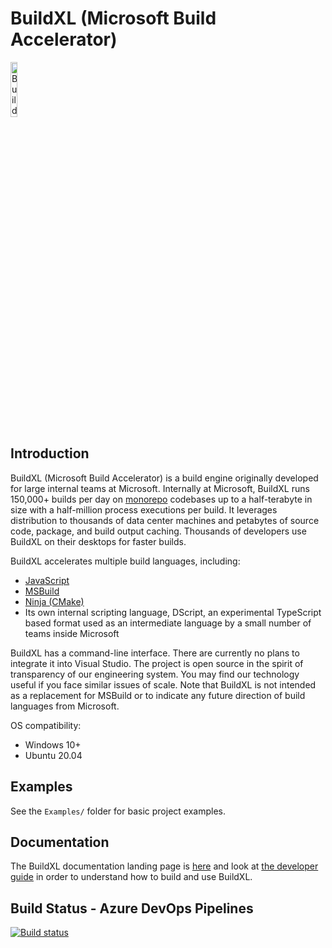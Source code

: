 # BuildXL (Microsoft Build Accelerator)

<img alt="BuildXL Icon" src="Public/Src/Branding/BuildXL.png" width=15%>

## Introduction

BuildXL (Microsoft Build Accelerator) is a build engine originally developed for large internal teams at Microsoft. Internally at Microsoft, BuildXL runs 150,000+ builds per day on [monorepo](https://en.wikipedia.org/wiki/Monorepo) codebases up to a half-terabyte in size with a half-million process executions per build. It leverages distribution to thousands of data center machines and petabytes of source code, package, and build output caching. Thousands of developers use BuildXL on their desktops for faster builds.

BuildXL accelerates multiple build languages, including:

* [JavaScript](Documentation/Wiki/Frontends/js-onboarding.md)
* [MSBuild](Documentation/Wiki/Frontends/MSBuild/Main.md)
* [Ninja (CMake)](Documentation/Wiki/Frontends/Ninja.md)
* Its own internal scripting language, DScript, an experimental TypeScript based format used as an intermediate language by a small number of teams inside Microsoft

BuildXL has a command-line interface. There are currently no plans to integrate it into Visual Studio. The project is open source in the spirit of transparency of our engineering system. You may find our technology useful if you face similar issues of scale. Note that BuildXL is not intended as a replacement for MSBuild or to indicate any future direction of build languages from Microsoft.

OS compatibility:
* Windows 10+
* Ubuntu 20.04

## Examples
See the `Examples/` folder for basic project examples. 

## Documentation
The BuildXL documentation landing page is [here](Documentation/INDEX.md) and look at [the developer guide](Documentation/Wiki/DeveloperGuide.md) in order to understand how to build and use BuildXL.

## Build Status - Azure DevOps Pipelines
[![Build status](https://dev.azure.com/mseng/Domino/_apis/build/status/15756?branchName=main)](https://dev.azure.com/mseng/Domino/_build/latest?definitionId=15756)
